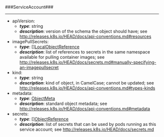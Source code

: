 ###ServiceAccount###

---
* apiVersion: 
  * **_type_**: string
  * **_description_**: version of the schema the object should have; see http://releases.k8s.io/HEAD/docs/api-conventions.md#resources
* imagePullSecrets: 
  * **_type_**: [][LocalObjectReference](LocalObjectReference.md)
  * **_description_**: list of references to secrets in the same namespace available for pulling container images; see http://releases.k8s.io/HEAD/docs/secrets.md#manually-specifying-an-imagepullsecret
* kind: 
  * **_type_**: string
  * **_description_**: kind of object, in CamelCase; cannot be updated; see http://releases.k8s.io/HEAD/docs/api-conventions.md#types-kinds
* metadata: 
  * **_type_**: [ObjectMeta](ObjectMeta.md)
  * **_description_**: standard object metadata; see http://releases.k8s.io/HEAD/docs/api-conventions.md#metadata
* secrets: 
  * **_type_**: [][ObjectReference](ObjectReference.md)
  * **_description_**: list of secrets that can be used by pods running as this service account; see http://releases.k8s.io/HEAD/docs/secrets.md
